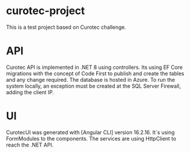 # curotec-project

This is a test project based on Curotec challenge.

# API

Curotec API is implemented in .NET 8 using controllers.
Its using EF Core migrations with the concept of Code First to publish and create the tables and any change required.
The database is hosted in Azure. To run the system locally, an exception must be created at the SQL Server Firewall, adding the client IP.

# UI

CurotecUI was generated with [Angular CLI] version 16.2.16.
It`s using FormModules to the components.
The services are using HttpClient to reach the .NET API.
